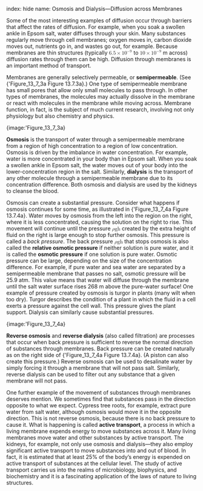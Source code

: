 index: hide
name: Osmosis and Dialysis—Diffusion across Membranes

Some of the most interesting examples of diffusion occur through barriers that affect the rates of diffusion. For example, when you soak a swollen ankle in Epsom salt, water diffuses through your skin. Many substances regularly move through cell membranes; oxygen moves in, carbon dioxide moves out, nutrients go in, and wastes go out, for example. Because membranes are thin structures (typically <math xmlns:fo="urn:oasis:names:tc:opendocument:xmlns:xsl-fo-compatible:1.0" xmlns:m="http://www.w3.org/1998/Math/MathML" xmlns:md="http://cnx.rice.edu/mdml" xmlns="http://cnx.rice.edu/cnxml"><semantics><mrow><mrow><mrow><mn>6</mn><mtext>.</mtext><mrow><mn>5</mn><mo stretchy="false">×</mo><msup><mtext>10</mtext><mrow><mrow><mo stretchy="false">−</mo><mn>9</mn></mrow></mrow></msup></mrow></mrow></mrow><mrow/></mrow><annotation encoding="StarMath 5.0"> size 12&#123;6 &quot;.&quot; 5 times &quot;10&quot; rSup &#123; size 8&#123; - 9&#125; &#125; &#125; &#123;&#125;</annotation></semantics></math> to <math xmlns:fo="urn:oasis:names:tc:opendocument:xmlns:xsl-fo-compatible:1.0" xmlns:m="http://www.w3.org/1998/Math/MathML" xmlns:md="http://cnx.rice.edu/mdml" xmlns="http://cnx.rice.edu/cnxml"><semantics><mrow><mrow><mrow><mtext>10</mtext><mo stretchy="false">×</mo><msup><mtext>10</mtext><mrow><mrow><mo stretchy="false">−</mo><mn>9</mn></mrow></mrow></msup></mrow></mrow><mrow/></mrow><annotation encoding="StarMath 5.0"> size 12&#123;&quot;10&quot; times &quot;10&quot; rSup &#123; size 8&#123; - 9&#125; &#125; &#125; &#123;&#125;</annotation></semantics></math> m across) diffusion rates through them can be high. Diffusion through membranes is an important method of transport.

Membranes are generally selectively permeable, or  **semipermeable**. (See {'Figure_13_7_3a Figure 13.7.3a}.) One type of semipermeable membrane has small pores that allow only small molecules to pass through. In other types of membranes, the molecules may actually dissolve in the membrane or react with molecules in the membrane while moving across. Membrane function, in fact, is the subject of much current research, involving not only physiology but also chemistry and physics.


{image:'Figure_13_7_3a}
        

 **Osmosis** is the transport of water through a semipermeable membrane from a region of high concentration to a region of low concentration. Osmosis is driven by the imbalance in water concentration. For example, water is more concentrated in your body than in Epsom salt. When you soak a swollen ankle in Epsom salt, the water moves out of your body into the lower-concentration region in the salt. Similarly,  **dialysis** is the transport of any other molecule through a semipermeable membrane due to its concentration difference. Both osmosis and dialysis are used by the kidneys to cleanse the blood.

Osmosis can create a substantial pressure. Consider what happens if osmosis continues for some time, as illustrated in {'Figure_13_7_4a Figure 13.7.4a}. Water moves by osmosis from the left into the region on the right, where it is less concentrated, causing the solution on the right to rise. This movement will continue until the pressure <math xmlns:q="http://cnx.rice.edu/qml/1.0" xmlns:fo="urn:oasis:names:tc:opendocument:xmlns:xsl-fo-compatible:1.0" xmlns:m="http://www.w3.org/1998/Math/MathML" xmlns:md="http://cnx.rice.edu/mdml" xmlns="http://cnx.rice.edu/cnxml"><semantics><mrow><mrow><mrow><mi>ρ</mi><mstyle fontstyle="italic"><mrow><mtext>gh</mtext></mrow></mstyle></mrow></mrow><mrow/></mrow><annotation encoding="StarMath 5.0"> size 12&#123;ρ ital &quot;gh&quot;&#125; &#123;&#125;</annotation></semantics></math> created by the extra height of fluid on the right is large enough to stop further osmosis. This pressure is called a  *back pressure*. The back pressure <math xmlns:q="http://cnx.rice.edu/qml/1.0" xmlns:fo="urn:oasis:names:tc:opendocument:xmlns:xsl-fo-compatible:1.0" xmlns:m="http://www.w3.org/1998/Math/MathML" xmlns:md="http://cnx.rice.edu/mdml" xmlns="http://cnx.rice.edu/cnxml"><semantics><mrow><mrow><mrow><mi>ρ</mi><mstyle fontstyle="italic"><mrow><mtext>gh</mtext></mrow></mstyle></mrow></mrow><mrow/></mrow><annotation encoding="StarMath 5.0"> size 12&#123;ρ ital &quot;gh&quot;&#125; &#123;&#125;</annotation></semantics></math> that stops osmosis is also called the  **relative osmotic pressure** if neither solution is pure water, and it is called the  **osmotic pressure** if one solution is pure water. Osmotic pressure can be large, depending on the size of the concentration difference. For example, if pure water and sea water are separated by a semipermeable membrane that passes no salt, osmotic pressure will be 25.9 atm. This value means that water will diffuse through the membrane until the salt water surface rises 268 m above the pure-water surface! One example of pressure created by osmosis is turgor in plants (many wilt when too dry). Turgor describes the condition of a plant in which the fluid in a cell exerts a pressure against the cell wall. This pressure gives the plant support. Dialysis can similarly cause substantial pressures.


{image:'Figure_13_7_4a}
        

 **Reverse osmosis** and  **reverse dialysis** (also called filtration) are processes that occur when back pressure is sufficient to reverse the normal direction of substances through membranes. Back pressure can be created naturally as on the right side of {'Figure_13_7_4a Figure 13.7.4a}. (A piston can also create this pressure.) Reverse osmosis can be used to desalinate water by simply forcing it through a membrane that will not pass salt. Similarly, reverse dialysis can be used to filter out any substance that a given membrane will not pass.

One further example of the movement of substances through membranes deserves mention. We sometimes find that substances pass in the direction opposite to what we expect. Cypress tree roots, for example, extract pure water from salt water, although osmosis would move it in the opposite direction. This is not reverse osmosis, because there is no back pressure to cause it. What is happening is called  **active transport**, a process in which a living membrane expends energy to move substances across it. Many living membranes move water and other substances by active transport. The kidneys, for example, not only use osmosis and dialysis—they also employ significant active transport to move substances into and out of blood. In fact, it is estimated that at least 25% of the body’s energy is expended on active transport of substances at the cellular level. The study of active transport carries us into the realms of microbiology, biophysics, and biochemistry and it is a fascinating application of the laws of nature to living structures.
